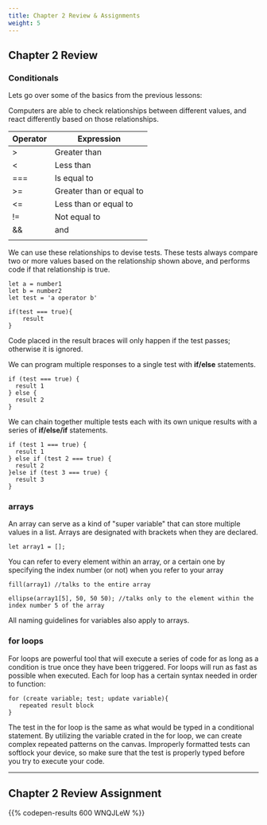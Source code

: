 ```yaml
---
title: Chapter 2 Review & Assignments
weight: 5
---
```

## Chapter 2 Review

### Conditionals

Lets go over some of the basics from the previous lessons:

Computers are able to check relationships between different values, and react differently based on those relationships.


| Operator | Expression               |
| -------- | ------------------------ |
| \>       | Greater than             |
| <        | Less than                |
| ===      | Is equal to              |
| \>=      | Greater than or equal to |
| <=       | Less than or equal to    |
| !=       | Not equal to             |
| &&       | and                      |
| ||       | or                       |

We can use these relationships to devise tests. These tests always compare two or more values based on the relationship shown above, and performs code if that relationship is true.

```
let a = number1
let b = number2
let test = 'a operator b'

if(test === true){
    result
}

```

Code placed in the result braces will only happen if the test passes; otherwise it is ignored.

We can program multiple responses to a single test with **if/else** statements.

```
if (test === true) {
  result 1
} else {
  result 2
}
```

We can chain together multiple tests each with its own unique results with a series of **if/else/if** statements.

```
if (test 1 === true) {
  result 1
} else if (test 2 === true) {
  result 2
}else if (test 3 === true) {
  result 3
}
```

### arrays

An array can serve as a kind of "super variable" that can store multiple values in a list.
Arrays are designated with brackets when they are declared. 

```
let array1 = [];
```
You can refer to every element within an array, or a certain one by specifying the index number (or not) when you refer to your array

```
fill(array1) //talks to the entire array

ellipse(array1[5], 50, 50 50); //talks only to the element within the index number 5 of the array
```

All naming guidelines for variables also apply to arrays.

### for loops

For loops are powerful tool that will execute a series of code for as long as a condition is true once they have been triggered.
For loops will run as fast as possible when executed.
Each for loop has a certain syntax needed in order to function:

```
for (create variable; test; update variable){
   repeated result block
}
```

The test in the for loop is the same as what would be typed in a conditional statement.
By utilizing the variable crated in the for loop, we can create complex repeated patterns on the canvas.
Improperly formatted tests can softlock your device, so make sure that the test is properly typed before you try to execute your code.

---

## Chapter 2 Review Assignment



{{% codepen-results 600 WNQJLeW %}}